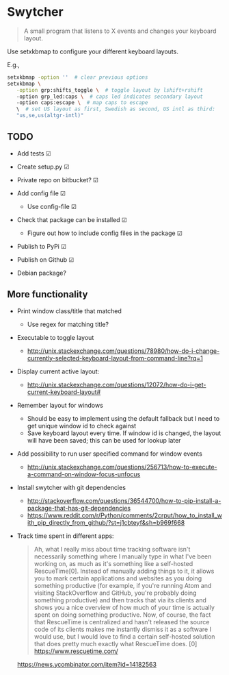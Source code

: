 # Swytcher

> A small program that listens to X events and changes your keyboard layout.

Use setxkbmap to configure your different keyboard layouts.

E.g.,

```bash
setxkbmap -option ''  # clear previous options
setxkbmap \
   -option grp:shifts_toggle \  # toggle layout by lshift+rshift
   -option grp_led:caps \  # caps led indicates secondary layout
   -option caps:escape \  # map caps to escape
   \  # set US layout as first, Swedish as second, US intl as third:
   "us,se,us(altgr-intl)"
```

## TODO

* Add tests  ☑
* Create setup.py ☑
* Private repo on bitbucket? ☑
* Add config file ☑
    * Use config-file ☑
* Check that package can be installed ☑
    * Figure out how to include config files in the package ☑
* Publish to PyPi ☑

* Publish on Github ☑
* Debian package?


## More functionality

* Print window class/title that matched
    * Use regex for matching title?

* Executable to toggle layout
  * http://unix.stackexchange.com/questions/78980/how-do-i-change-currently-selected-keyboard-layout-from-command-line?rq=1

* Display current active layout:
  * http://unix.stackexchange.com/questions/12072/how-do-i-get-current-keyboard-layout#

* Remember layout for windows
    * Should be easy to implement using the default fallback
      but I need to get unique window id to check against
    * Save keyboard layout every time. If window id is changed, the layout will
      have been saved; this can be used for lookup later

* Add possibility to run user specified command for window events
  * http://unix.stackexchange.com/questions/256713/how-to-execute-a-command-on-window-focus-unfocus

* Install swytcher with git dependencies
  * http://stackoverflow.com/questions/36544700/how-to-pip-install-a-package-that-has-git-dependencies
  * https://www.reddit.com/r/Python/comments/2crput/how_to_install_with_pip_directly_from_github/?st=j1cbteyf&sh=b969f668

* Track time spent in different apps:
    > Ah, what I really miss about time tracking software isn't necessarily
    something where I manually type in what I've been working on, as much as
    it's something like a self-hosted RescueTime[0].  Instead of manually
    adding things to it, it allows you to mark certain applications and
    websites as you doing something productive (for example, if you're running
    Atom and visiting StackOverflow and GitHub, you're probably doing something
    productive) and then tracks that via its clients and shows you a nice
    overview of how much of your time is actually spent on doing something
    productive.  Now, of course, the fact that RescueTime is centralized and
    hasn't released the source code of its clients makes me instantly dismiss
    it as a software I would use, but I would love to find a certain
    self-hosted solution that does pretty much exactly what RescueTime does.
    [0] https://www.rescuetime.com/

    https://news.ycombinator.com/item?id=14182563

<!-- vim: set tabstop=8 expandtab shiftwidth=4 softtabstop=4 : -->
